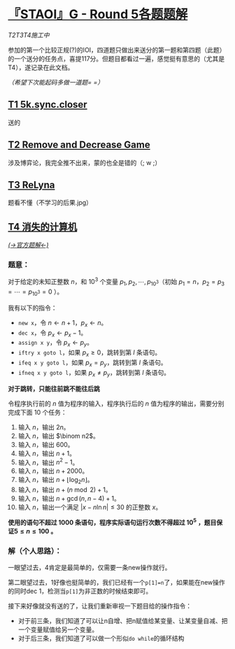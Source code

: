 # [『STAOI』G - Round 5各题题解](https://www.luogu.com.cn/contest/156888)

*T2T3T4施工中*

参加的第一个比较正规(?)的IOI，四道题只做出来送分的第一题和第四题（此题）的一个送分的任务点，喜提117分。但题目都看过一遍，感觉挺有意思的（尤其是T4），遂记录在此文档。

*（希望下次能起码多做一道题= =）*


## [T1 5k.sync.closer](https://www.luogu.com.cn/problem/P10397)
送的

## [T2 Remove and Decrease Game](https://www.luogu.com.cn/problem/P10398)
涉及博弈论，我完全推不出来，蒙的也全是错的（; w ;）
## [T3 ReLyna](https://www.luogu.com.cn/problem/P10399)
题看不懂（不学习的后果.jpg）
## [T4 消失的计算机](https://www.luogu.com.cn/problem/P10400)
*[(->官方题解<-)](https://www.luogu.com/article/wcb68jhu)*
### 题意：

对于给定的未知正整数 $n$，和 $10^3$ 个变量 $p_1,p_2,\cdots,p_{10^3}$（初始 $p_1=n$，$p_2=p_3=\cdots=p_{10^3}=0$ ）。

我有以下的指令：
- `new x`，令 $n\gets n+1$，$p_x\gets n$。
- `dec x`，令 $p_x\gets p_x-1$。
- `assign x y`，令 $p_x\gets p_y$。
- `iftry x goto l`，如果 $p_x \ge 0$，跳转到第 $l$ 条语句。
- `ifeq x y goto l`，如果 $p_x = p_y$，跳转到第 $l$ 条语句。
- `ifneq x y goto l`，如果 $p_x\neq p_y$，跳转到第 $l$ 条语句。

**对于跳转，只能往前跳不能往后跳**

令程序执行前的 $n$ 值为程序的输入，程序执行后的 $n$ 值为程序的输出，需要分别完成下面 $10$ 个任务：

1. 输入 $n$，输出 $2n$。
1. 输入 $n$，输出 $\binom n2$。
1. 输入 $n$，输出 $600$。
1. 输入 $n$，输出 $n + 1$。
1. 输入 $n$，输出 $n^2 - 1$。
1. 输入 $n$，输出 $n + 2000$。
1. 输入 $n$，输出 $n + \lfloor \log_2 n\rfloor$。
1. 输入 $n$，输出 $n + \left(n \bmod 2\right) + 1$。
1. 输入 $n$，输出 $n+\gcd(n, n - 4) + 1$。
1. 输入 $n$，输出一个满足 $|x-n\ln n|\le 30$ 的正整数 $x$。

**使用的语句不超过 $1000$ 条语句，程序实际语句运行次数不得超过 $10^5$ ，题目保证$5\leq n\leq 100$ 。**

### 解（个人思路）：

一眼望过去，4肯定是最简单的，仅需要一条new操作就行。

第二眼望过去，1好像也挺简单的，我们已经有一个`p[1]=n`了，如果能在new操作的同时dec 1，检测当`p[1]`为非正数的时候结束即可。

接下来好像就没有送的了，让我们重新审视一下题目给的操作指令：
- 对于前三条，我们知道了可以让n自增、把n赋值给某变量、让某变量自减、把一个变量赋值给另一个变量。
- 对于后三条，我们知道了可以做一个形似`do while`的循环结构



